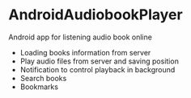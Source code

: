 # AndroidAudiobookPlayer
Android app for listening audio book online
- Loading books information from server
- Play audio files from server and saving position
- Notification to control playback in background
- Search books
- Bookmarks
